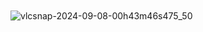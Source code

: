 ㅤㅤㅤㅤㅤㅤㅤㅤㅤㅤㅤㅤㅤㅤㅤㅤㅤㅤㅤㅤ ![vlcsnap-2024-09-08-00h43m46s475_50](https://github.com/user-attachments/assets/e6c90290-1ea3-4867-b71e-bc762a6483de) 
